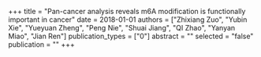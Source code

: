 +++
title = "Pan-cancer analysis reveals m6A modification is functionally important in cancer"
date = 2018-01-01
authors = ["Zhixiang Zuo", "Yubin Xie", "Yueyuan Zheng", "Peng Nie", "Shuai Jiang", "QI Zhao", "Yanyan Miao", "Jian Ren"]
publication_types = ["0"]
abstract = ""
selected = "false"
publication = ""
+++

